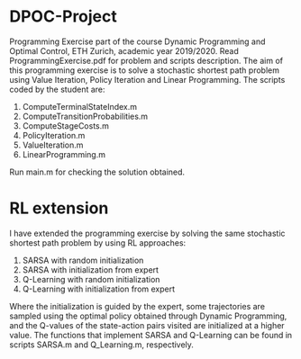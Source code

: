 # DPOC-Project
Programming Exercise part of the course Dynamic Programming and Optimal Control, ETH Zurich, academic year 2019/2020. Read ProgrammingExercise.pdf for problem and scripts description. The aim of this programming exercise is to solve a stochastic shortest path problem using Value Iteration, Policy Iteration and Linear Programming. The scripts coded by the student are:

1. ComputeTerminalStateIndex.m
2. ComputeTransitionProbabilities.m
3. ComputeStageCosts.m
4. PolicyIteration.m
5. ValueIteration.m
6. LinearProgramming.m

Run main.m for checking the solution obtained.

# RL extension
I have extended the programming exercise by solving the same stochastic shortest path problem by using RL approaches:

1. SARSA with random initialization
2. SARSA with initialization from expert
3. Q-Learning with random initialization
4. Q-Learning with initialization from expert

Where the initialization is guided by the expert, some trajectories are sampled using the optimal policy obtained through Dynamic Programming, and the Q-values of the state-action pairs visited are initialized at a higher value. The functions that implement SARSA and Q-Learning can be found in scripts SARSA.m and Q_Learning.m, respectively.
